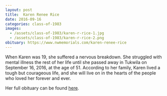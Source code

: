 ```yaml
---
layout: post
title:  Karen Renee Rice
date: 2016-09-16
categories: class-of-1983
images:
  - /assets/class-of-1983/karen-r-rice-1.jpg
  - /assets/class-of-1983/karen-r-rice-2.png
obituary: https://www.nwmemorials.com/karen-renee-rice
---
```

When Karen was 19, she suffered a nervous breakdown.  She struggled with mental illness the rest of her life until she passed away in Tukwila on September 16, 2016, at the age of 51.  According to her family, Karen lived a tough but courageous life, and she will live on in the hearts of the people who loved her forever and ever.

Her full obituary can be found [here](https://www.nwmemorials.com/karen-renee-rice).

